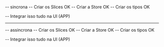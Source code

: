 -- sincrona
-- Criar os Slices OK
-- Criar a Store OK
-- Criar os tipos OK

-- Integrar isso tudo na UI (APP)

---

-- assincrona
-- Criar os Slices OK
-- Criar a Store OK
-- Criar os tipos OK

-- Integrar isso tudo na UI (APP)
